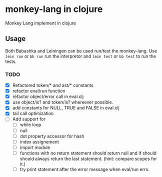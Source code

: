 # monkey-lang in clojure 
Monkey Lang implement in clojure

## Usage
Both Babashka and Leiningen can be used run/test the monkey-lang.
Use `lein run` or `bb run` run the interpretor and `lein test` or 
`bb test` to run the tests.  

### TODO
- [x] Refactored token/* and ast/* constants
- [x] refactor eval/run function
- [x] refactor object/error call in eval.clj
- [x] use object/is? and token/is? whereever possible.
- [x] add constants for NULL, TRUE and FALSE in eval.clj
- [x] tail call optimization
- [ ] Add support for
  - [ ] while loop
  - [ ] null 
  - [ ] dot property accessor for hash
  - [ ] index assignement
  - [ ] import module
  - [ ] functions with no return statement should return null and if should should always return the last statement. (hint: compare scopes for it.)
  - [ ] try print statement after the error message when eval/run errs.

